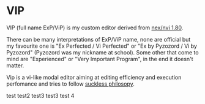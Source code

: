 # VIP

VIP (full name ExP/ViP) is 
my custom editor derived 
from [nex/nvi 1.80](https://repo.or.cz/nvi.git). 

There can be many interpretations of ExP/ViP name, none are official but my favourite one is "Ex Perfected / Vi Perfected" or "Ex by Pyzozord / Vi by Pyzozord" (Pyzozord was my nickname at school). Some other that come to mind are "Experienced" or "Very Important Program", in the end it doesn't matter.

Vip is a vi-like modal editor aiming at editing efficiency and execution perfomance and tries to follow [suckless philosopy](https://suckless.org/philosophy/).


test test2
test3 test3 test 4
